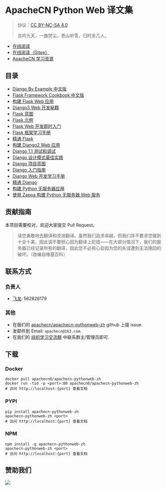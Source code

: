 # ApacheCN Python Web 译文集

> 协议：[CC BY-NC-SA 4.0](http://creativecommons.org/licenses/by-nc-sa/4.0/)
> 
> 龙吟九天，一曲焚尘。苍山听雪，归时余几人。

* [在线阅读](https://pyweb.apachecn.org)
* [在线阅读（Gitee）](https://apachecn.gitee.io/apachecn-pythonweb-zh/)
* [ApacheCN 学习资源](http://docs.apachecn.org/)

## 目录

+   [Django By Example 中文版](docs/dj-example/SUMMARY.md)
+   [Flask Framework Cookbook 中文版](docs/flask-framework-cb/SUMMARY.md)
+   [构建 Flask Web 应用](docs/build-web-app-flask/SUMMARY.md)
+   [Django3 Web 开发秘籍](docs/dj3-web-dev-cb/SUMMARY.md)
+   [Flask 蓝图](docs/flask-blueprint/SUMMARY.md)
+   [Flask 示例](docs/flask-exam/SUMMARY.md)
+   [Flask Web 开发即时入门](docs/ins-flask-web-dev/SUMMARY.md)
+   [Flask 框架学习手册](docs/learn-flask-frame/SUMMARY.md)
+   [精通 Flask](docs/master-flask/SUMMARY.md)
+   [构建 Django2 Web 应用](docs/build-dj2-web-app/SUMMARY.md)
+   [Django 1.1 测试和调试](docs/dj11-test-debug/SUMMARY.md)
+   [Django 设计模式最佳实践](docs/dj-design-ptn-best-prac/SUMMARY.md)
+   [Django 项目蓝图](docs/dj-proj-blueprint/SUMMARY.md)
+   [Django 入门指南](docs/get-start-dj/SUMMARY.md)
+   [Django Web 开发学习手册](docs/learn-dj-web-dev/SUMMARY.md)
+   [精通 Django](docs/master-dj/SUMMARY.md)
+   [构建 Python 无服务器应用](docs/build-svrless-py-websvc-zappa/docs/build-svrless-app-py/SUMMARY.md)
+   [使用 Zappa 构建 Python 无服务器 Web 服务](docs/build-svrless-py-websvc-zappa/SUMMARY.md)

## 贡献指南

<!--
无需翻译：

Web Development with Django Cookbook
Django: web development with Python
FLASK: building python web services
-->

本项目需要校对，欢迎大家提交 Pull Request。

> 请您勇敢地去翻译和改进翻译。虽然我们追求卓越，但我们并不要求您做到十全十美，因此请不要担心因为翻译上犯错——在大部分情况下，我们的服务器已经记录所有的翻译，因此您不必担心会因为您的失误遭到无法挽回的破坏。（改编自维基百科）

## 联系方式

### 负责人

* [飞龙](https://github.com/wizardforcel): 562826179

### 其他

*   在我们的 [apachecn/apachecn-pythonweb-zh](https://github.com/apachecn/apachecn-pythonweb-zh) github 上提 issue.
*   发邮件到 Email: `apachecn@163.com`.
*   在我们的 [组织学习交流群](http://www.apachecn.org/organization/348.html) 中联系群主/管理员即可.

## 下载

### Docker

```
docker pull apachecn0/apachecn-pythonweb-zh
docker run -tid -p <port>:80 apachecn0/apachecn-pythonweb-zh
# 访问 http://localhost:{port} 查看文档
```

### PYPI

```
pip install apachecn-pythonweb-zh
apachecn-pythonweb-zh <port>
# 访问 http://localhost:{port} 查看文档
```

### NPM

```
npm install -g apachecn-pythonweb-zh
apachecn-pythonweb-zh <port>
# 访问 http://localhost:{port} 查看文档
```

## 赞助我们

![](http://data.apachecn.org/img/about/donate.jpg)
